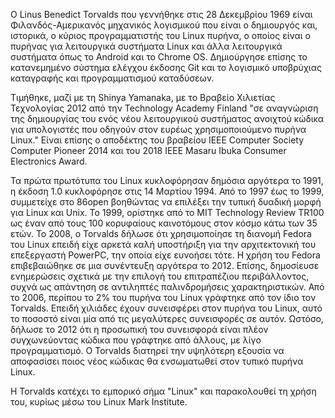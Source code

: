 Ο Linus Benedict Torvalds που γεννήθηκε στις 28 Δεκεμβρίου 1969 είναι Φιλανδός-Αμερικανός μηχανικός λογισμικού που είναι ο δημιουργός και, ιστορικά, ο κύριος προγραμματιστής του Linux πυρήνα, ο οποίος είναι ο πυρήνας για λειτουργικά συστήματα Linux και άλλα λειτουργικά συστήματα όπως το Android και το Chrome OS. Δημιούργησε επίσης το κατανεμημένο σύστημα ελέγχου έκδοσης Git και το λογισμικό υποβρύχιας καταγραφής και προγραμματισμού καταδύσεων.

Τιμήθηκε, μαζί με τη Shinya Yamanaka, με το Βραβείο Χιλιετίας Τεχνολογίας 2012 από την Technology Academy Finland "σε αναγνώριση της δημιουργίας του ενός νέου λειτουργικού συστήματος ανοιχτού κώδικα για υπολογιστές που οδηγούν στον ευρέως χρησιμοποιούμενο πυρήνα Linux." Είναι επίσης ο αποδέκτης του βραβείου IEEE Computer Society Computer Pioneer 2014 και του 2018 IEEE Masaru Ibuka Consumer Electronics Award.

Τα πρώτα πρωτότυπα του Linux κυκλοφόρησαν δημόσια αργότερα το 1991, η έκδοση 1.0 κυκλοφόρησε στις 14 Μαρτίου 1994.
Από το 1997 έως το 1999, συμμετείχε στο 86open βοηθώντας να επιλέξει την τυπική δυαδική μορφή για Linux και Unix. Το 1999, ορίστηκε από το MIT Technology Review TR100 ως έναν από τους 100 κορυφαίους καινοτόμους στον κόσμο κάτω των 35 ετών.
Το 2008, ο Torvalds δήλωσε ότι χρησιμοποίησε τη διανομή Fedora του Linux επειδή είχε αρκετά καλή υποστήριξη για την αρχιτεκτονική του επεξεργαστή PowerPC, την οποία είχε ευνοήσει τότε. Η χρήση του Fedora επιβεβαιώθηκε σε μια συνέντευξη αργότερα το 2012. Επίσης, δημοσίευσε ενημερώσεις σχετικά με την επιλογή του επιτραπέζιου περιβάλλοντος, συχνά ως απάντηση σε αντιληπτές παλινδρομήσεις χαρακτηριστικών.
Από το 2006, περίπου το 2% του πυρήνα του Linux γράφτηκε από τον ίδιο τον Torvalds. Επειδή χιλιάδες έχουν συνεισφέρει στον πυρήνα του Linux, αυτό το ποσοστό είναι μία από τις μεγαλύτερες συνεισφορές σε αυτόν. Ωστόσο, δήλωσε το 2012 ότι η προσωπική του συνεισφορά είναι πλέον συγχωνεύοντας κώδικα που γράφτηκε από άλλους, με λίγο προγραμματισμό. Ο Torvalds διατηρεί την υψηλότερη εξουσία να αποφασίσει ποιος νέος κώδικας θα ενσωματωθεί στον τυπικό πυρήνα Linux.

Η Torvalds κατέχει το εμπορικό σήμα "Linux" και παρακολουθεί τη χρήση του, κυρίως μέσω του Linux Mark Institute.
